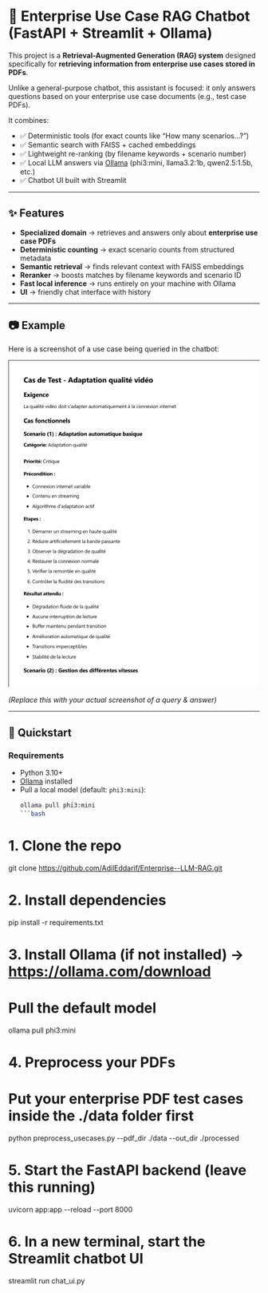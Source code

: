 # 📄 Enterprise Use Case RAG Chatbot (FastAPI + Streamlit + Ollama)

This project is a **Retrieval-Augmented Generation (RAG) system** designed specifically for **retrieving information from enterprise use cases stored in PDFs**.  

Unlike a general-purpose chatbot, this assistant is focused: it only answers questions based on your enterprise use case documents (e.g., test case PDFs).  

It combines:
- ✅ Deterministic tools (for exact counts like “How many scenarios…?”)  
- ✅ Semantic search with FAISS + cached embeddings  
- ✅ Lightweight re-ranking (by filename keywords + scenario number)  
- ✅ Local LLM answers via [Ollama](https://ollama.com) (phi3:mini, llama3.2:1b, qwen2.5:1.5b, etc.)  
- ✅ Chatbot UI built with Streamlit  

---

## ✨ Features

- **Specialized domain** → retrieves and answers only about **enterprise use case PDFs**  
- **Deterministic counting** → exact scenario counts from structured metadata  
- **Semantic retrieval** → finds relevant context with FAISS embeddings  
- **Reranker** → boosts matches by filename keywords and scenario ID  
- **Fast local inference** → runs entirely on your machine with Ollama  
- **UI** → friendly chat interface with history  

---

## 📷 Example

Here is a screenshot of a use case being queried in the chatbot:

![Use Case Example Screenshot](docs/usecase_example.png)

*(Replace this with your actual screenshot of a query & answer)*

---

## 🚀 Quickstart

### Requirements
- Python 3.10+
- [Ollama](https://ollama.com/download) installed
- Pull a local model (default: `phi3:mini`):
  ```bash
  ollama pull phi3:mini
  ```bash
# 1. Clone the repo
git clone https://github.com/AdilEddarif/Enterprise--LLM-RAG.git


# 2. Install dependencies
pip install -r requirements.txt

# 3. Install Ollama (if not installed) -> https://ollama.com/download
#    Pull the default model
ollama pull phi3:mini

# 4. Preprocess your PDFs
#    Put your enterprise PDF test cases inside the ./data folder first
python preprocess_usecases.py --pdf_dir ./data --out_dir ./processed

# 5. Start the FastAPI backend (leave this running)
uvicorn app:app --reload --port 8000

# 6. In a new terminal, start the Streamlit chatbot UI
streamlit run chat_ui.py
